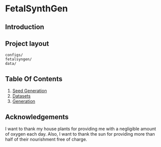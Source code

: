 # FetalSynthGen

## Introduction

## Project layout

    configs/
    fetalsyngen/
    data/

## Table Of Contents

1. [Seed Generation](seed_generation.md)
3. [Datasets](datasets.md)
3. [Generation](generation.md)


## Acknowledgements

I want to thank my house plants for providing me with
a negligible amount of oxygen each day. Also, I want
to thank the sun for providing more than half of their
nourishment free of charge.